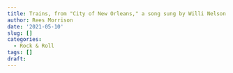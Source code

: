 ```yaml
---
title: Trains, from "City of New Orleans," a song sung by Willi Nelson
author: Rees Morrison
date: '2021-05-10'
slug: []
categories:
  - Rock & Roll
tags: []
draft: 
---
```


